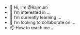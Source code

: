 - 👋 Hi, I’m @Rajmum
- 👀 I’m interested in ...
- 🌱 I’m currently learning ...
- 💞️ I’m looking to collaborate on ...
- 📫 How to reach me ...

<!---
Rajmum/Rajmum is a ✨ special ✨ repository because its `README.md` (this file) appears on your GitHub profile.
You can click the Preview link to take a look at your changes.
--->
